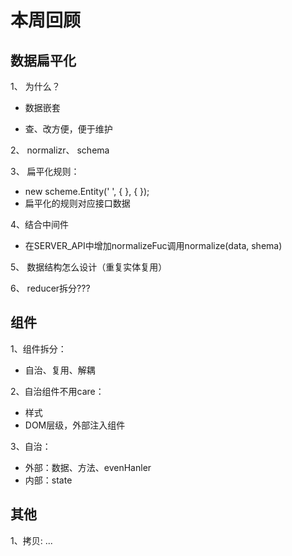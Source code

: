 # 本周回顾

## 数据扁平化
1、 为什么？ 

* 数据嵌套

* 查、改方便，便于维护

2、 normalizr、 schema

3、 扁平化规则：
* new scheme.Entity(' ', { }, { });
* 扁平化的规则对应接口数据

4、结合中间件
* 在SERVER_API中增加normalizeFuc调用normalize(data, shema)

5、 数据结构怎么设计（重复实体复用）

6、 reducer拆分???

## 组件
1、组件拆分：
* 自治、复用、解耦

2、自治组件不用care：
* 样式
* DOM层级，外部注入组件

3、自治：
* 外部：数据、方法、evenHanler
* 内部：state

## 其他
1、拷贝: ...
